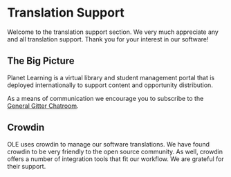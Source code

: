 # Translation Support	

Welcome to the translation support section. We very much appreciate any and all translation support. Thank you for your interest in our software!

## The Big Picture

Planet Learning is a virtual library and student management portal that is deployed internationally to support content and opportunity distribution.

As a means of communication we encourage you to subscribe to the [General Gitter Chatroom](https://gitter.im/open-learning-exchange/chat).

## Crowdin

OLE uses crowdin to manage our software translations. We have found crowdin to be very friendly to the open source community. As well, crowdin offers a number of integration tools that fit our workflow. We are grateful for their support. 
